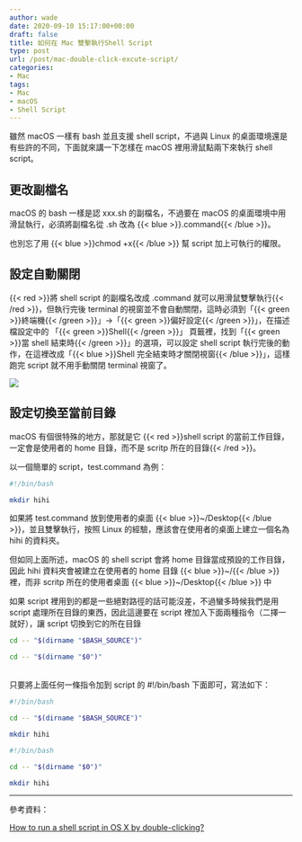 ```yaml
---
author: wade
date: 2020-09-10 15:17:00+00:00
draft: false
title: 如何在 Mac 雙擊執行Shell Script
type: post
url: /post/mac-double-click-excute-script/
categories:
- Mac
tags:
- Mac
- macOS
- Shell Script
---
```


雖然 macOS 一樣有 bash 並且支援 shell script，不過與 Linux 的桌面環境還是有些許的不同，下面就來講一下怎樣在 macOS 裡用滑鼠點兩下來執行 shell script。


## 更改副檔名

macOS 的 bash 一樣是認 xxx.sh 的副檔名，不過要在 macOS 的桌面環境中用滑鼠執行，必須將副檔名從 .sh 改為 {{< blue >}}.command{{< /blue >}}。

也別忘了用 {{< blue >}}chmod +x{{< /blue >}} 幫 script 加上可執行的權限。


## 設定自動關閉

{{< red >}}將 shell script 的副檔名改成 .command 就可以用滑鼠雙擊執行{{< /red >}}，但執行完後  terminal 的視窗並不會自動關閉，這時必須到「{{< green >}}終端機{{< /green >}}」→「{{< green >}}偏好設定{{< /green >}}」，在描述檔設定中的 「{{< green >}}Shell{{< /green >}}」 頁籤裡，找到「{{< green >}}當 shell 結束時{{< /green >}}」的選項，可以設定 shell script 執行完後的動作，在這裡改成「{{< blue >}}Shell 完全結束時才關閉視窗{{< /blue >}}」，這樣跑完 script 就不用手動關閉 terminal  視窗了。

![](https://image.wadeism.net/macscript01.png)

## 設定切換至當前目錄

macOS 有個很特殊的地方，那就是它 {{< red >}}shell script 的當前工作目錄，一定會是使用者的 home 目錄，而不是 scritp 所在的目錄{{< /red >}}。

以一個簡單的 script，test.command 為例：

```bash
#!/bin/bash

mkdir hihi
```

如果將 test.command 放到使用者的桌面 {{< blue >}}~/Desktop{{< /blue >}}，並且雙擊執行，按照 Linux 的經驗，應該會在使用者的桌面上建立一個名為 hihi 的資料夾。

但如同上面所述，macOS 的 shell script 會將 home 目錄當成預設的工作目錄，因此 hihi 資料夾會被建立在使用者的 home 目錄 {{< blue >}}~/{{< /blue >}} 裡，而非 scritp 所在的使用者桌面 {{< blue >}}~/Desktop{{< /blue >}} 中

如果 script 裡用到的都是一些絕對路徑的話可能沒差，不過蠻多時候我們是用 script 處理所在目錄的東西，因此這邊要在 script 裡加入下面兩種指令（二擇一就好），讓 script 切換到它的所在目錄

```bash
cd -- "$(dirname "$BASH_SOURCE")"
```

```bash
cd -- "$(dirname "$0")"
```

\
只要將上面任何一條指令加到 script 的 #!/bin/bash 下面即可，寫法如下：


```bash
#!/bin/bash

cd -- "$(dirname "$BASH_SOURCE")"

mkdir hihi
```

```bash
#!/bin/bash

cd -- "$(dirname "$0")"

mkdir hihi
```

* * *

參考資料：

[How to run a shell script in OS X by double-clicking?](https://stackoverflow.com/questions/5125907/how-to-run-a-shell-script-in-os-x-by-double-clicking)
